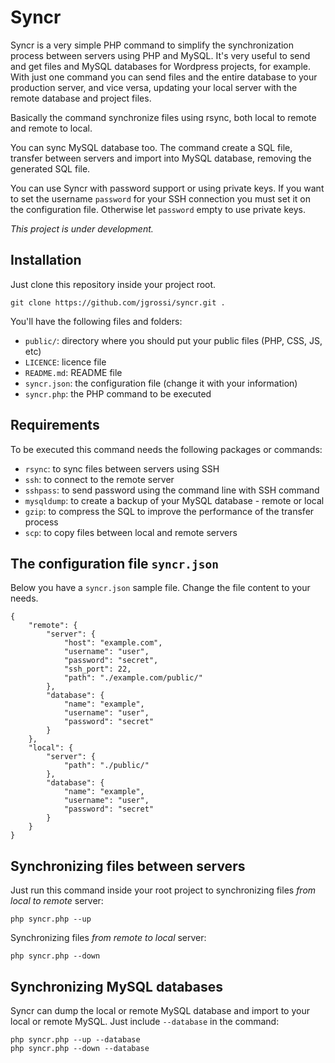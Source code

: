 # Syncr

Syncr is a very simple PHP command to simplify the synchronization process between servers using PHP and MySQL. It's very useful to send and get files and MySQL databases for Wordpress projects, for example. With just one command you can send files and the entire database to your production server, and vice versa, updating your local server with the remote database and project files.

Basically the command synchronize files using rsync, both local to remote and remote to local. 

You can sync MySQL database too. The command create a SQL file, transfer between servers and import into MySQL database, removing the generated SQL file.

You can use Syncr with password support or using private keys. If you want to set the username `password` for your SSH connection you must set it on the configuration file. Otherwise let `password` empty to use private keys.

*This project is under development.*

## Installation

Just clone this repository inside your project root.

    git clone https://github.com/jgrossi/syncr.git .

You'll have the following files and folders:

- `public/`: directory where you should put your public files (PHP, CSS, JS, etc)
- `LICENCE`: licence file
- `README.md`: README file
- `syncr.json`: the configuration file (change it with your information)
- `syncr.php`: the PHP command to be executed

## Requirements

To be executed this command needs the following packages or commands:

- `rsync`: to sync files between servers using SSH
- `ssh`: to connect to the remote server
- `sshpass`: to send password using the command line with SSH command
- `mysqldump`: to create a backup of your MySQL database - remote or local
- `gzip`: to compress the SQL to improve the performance of the transfer process
- `scp`: to copy files between local and remote servers

## The configuration file `syncr.json`

Below you have a `syncr.json` sample file. Change the file content to your needs.

    {
        "remote": {
            "server": {
                "host": "example.com",
                "username": "user",
                "password": "secret",
                "ssh_port": 22,
                "path": "./example.com/public/"
            },
            "database": {
                "name": "example",
                "username": "user",
                "password": "secret"
            }
        },
        "local": {
            "server": {
                "path": "./public/"
            },
            "database": {
                "name": "example",
                "username": "user",
                "password": "secret"
            }    
        }
    }

## Synchronizing files between servers

Just run this command inside your root project to synchronizing files *from local to remote* server:

    php syncr.php --up

Synchronizing files *from remote to local* server:

    php syncr.php --down

## Synchronizing MySQL databases

Syncr can dump the local or remote MySQL database and import to your local or remote MySQL. Just include `--database` in the command:

    php syncr.php --up --database
    php syncr.php --down --database


